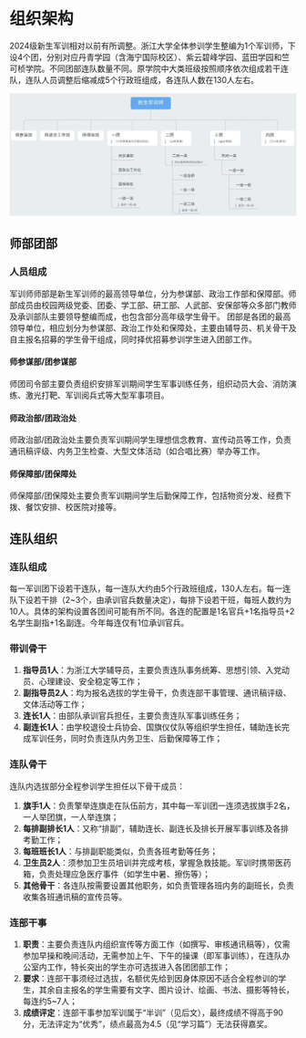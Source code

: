 # 组织架构

2024级新生军训相对以前有所调整。浙江大学全体参训学生整编为1个军训师，下设4个团，分别对应丹青学园（含海宁国际校区）、紫云碧峰学园、蓝田学园和竺可桢学院。不同团部连队数量不同。原学院中大类班级按照顺序依次组成若干连队，连队人员调整后缩减成5个行政班组成，各连队人数在130人左右。

![图片](../assets/millitary-training/structure.webp)

## 师部团部

### 人员组成

军训师师部是新生军训师的最高领导单位，分为参谋部、政治工作部和保障部。师部成员由校园两级党委、团委、学工部、研工部、人武部、安保部等众多部门教师及承训部队主要领导整编而成，也包含部分高年级学生骨干。 团部是各团的最高领导单位，相应划分为参谋部、政治工作处和保障处，主要由辅导员、机关骨干及自主报名招募的学生骨干组成，同时择优招募参训学生进入团部工作。

#### 师参谋部/团参谋部

师团司令部主要负责组织安排军训期间学生军事训练任务，组织动员大会、消防演练、激光打靶、军训阅兵式等大型军事项目。

#### 师政治部/团政治处

师政治部/团政治处主要负责军训期间学生理想信念教育、宣传动员等工作，负责通讯稿评级、内务卫生检查、大型文体活动（如合唱比赛）举办等工作。

#### 师保障部/团保障处

师保障部/团保障处主要负责军训期间学生后勤保障工作，包括物资分发、经费下拨、餐饮安排、校医院对接等。

## 连队组织

### 连队组成

每一军训团下设若干连队，每一连队大约由5个行政班组成，130人左右。每一连队下设若干排（2~3个，由承训官兵数量决定），每排下设若干班，每班人数约为10人。具体的架构设置各团间可能有所不同。各连的配置是1名官兵+1名指导员+2名学生副指+1名副连。今年每连仅有1位承训官兵。

### 带训骨干

1. **指导员1人**：为浙江大学辅导员，主要负责连队事务统筹、思想引领、入党动员、心理建设、安全稳定等工作；
2. **副指导员2人**：均为报名选拔的学生骨干，负责连部干事管理、通讯稿评级、文体活动等工作；
3. **连长1人**：由部队承训官兵担任，主要负责连队军事训练任务；
4. **副连长1人**：由学校退役士兵协会、国旗仪仗队等组织学生担任，辅助连长完成军训任务，同时负责连队内务卫生、后勤保障等工作；

### 连队骨干

连队内选拔部分全程参训学生担任以下骨干成员：

1. **旗手1人**：负责擎举连旗走在队伍前方，其中每一军训团一连须选拔旗手2名，一人举团旗，一人举连旗；
2. **每排副排长1人**：又称“排副”，辅助连长、副连长及排长开展军事训练及各排考勤工作；
3. **每班班长1人**：与排副职能类似，负责各班考勤等任务；
4. **卫生员2人**：须参加卫生员培训并完成考核，掌握急救技能。军训时携带医药箱，负责处理应急医疗事件（如学生中暑、擦伤等）；
5. **其他骨干**：各连队按需要设置其他职务，如负责管理各班内务的副班长，负责收集各班通讯稿的宣传员等。

### 连部干事

1. **职责**：主要负责连队内组织宣传等方面工作（如撰写、审核通讯稿等），仅需参加早操和晚间活动，无需参加上午、下午的操课（即军事训练），在连队办公室内工作，特长突出的学生亦可选拔进入各团团部工作；
2. **要求**：连部干事须经过选拔，名额优先给到因身体原因不适合全程参训的学生，其余自主报名的学生需要有文字、图片设计、绘画、书法、摄影等特长，每连约5~7人；
3. **成绩评定**：连部干事参加军训属于“半训”（见后文），最终成绩不得高于90分，无法评定为“优秀”，绩点最高为4.5（见“学习篇”）无法获得嘉奖。
